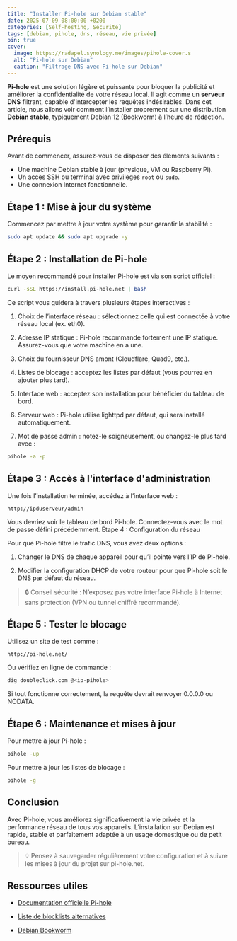 ```yaml
---
title: "Installer Pi-hole sur Debian stable"
date: 2025-07-09 08:00:00 +0200
categories: [Self-hosting, Sécurité]
tags: [debian, pihole, dns, réseau, vie privée]
pin: true
cover:
  image: https://radapel.synology.me/images/pihole-cover.s
  alt: "Pi-hole sur Debian"
  caption: "Filtrage DNS avec Pi-hole sur Debian"
---
```


**Pi-hole** est une solution légère et puissante pour bloquer la publicité et améliorer la confidentialité de votre réseau local. Il agit comme un **serveur DNS** filtrant, capable d'intercepter les requêtes indésirables. Dans cet article, nous allons voir comment l’installer proprement sur une distribution **Debian stable**, typiquement Debian 12 (Bookworm) à l’heure de rédaction.

## Prérequis

Avant de commencer, assurez-vous de disposer des éléments suivants :

- Une machine Debian stable à jour (physique, VM ou Raspberry Pi).
- Un accès SSH ou terminal avec privilèges `root` ou `sudo`.
- Une connexion Internet fonctionnelle.

## Étape 1 : Mise à jour du système

Commencez par mettre à jour votre système pour garantir la stabilité :

```bash
sudo apt update && sudo apt upgrade -y
```

## Étape 2 : Installation de Pi-hole

Le moyen recommandé pour installer Pi-hole est via son script officiel :

```bash
curl -sSL https://install.pi-hole.net | bash
```

Ce script vous guidera à travers plusieurs étapes interactives :

  1. Choix de l’interface réseau : sélectionnez celle qui est connectée à votre réseau local (ex. eth0).

  2. Adresse IP statique : Pi-hole recommande fortement une IP statique. Assurez-vous que votre machine en a une.

  3. Choix du fournisseur DNS amont (Cloudflare, Quad9, etc.).

  4. Listes de blocage : acceptez les listes par défaut (vous pourrez en ajouter plus tard).

  5. Interface web : acceptez son installation pour bénéficier du tableau de bord.

  6. Serveur web : Pi-hole utilise lighttpd par défaut, qui sera installé automatiquement.

  7. Mot de passe admin : notez-le soigneusement, ou changez-le plus tard avec :
  
  ```bash
  pihole -a -p
  ```

## Étape 3 : Accès à l'interface d'administration

Une fois l’installation terminée, accédez à l’interface web :

```arduino
http://ipduserveur/admin
```

Vous devriez voir le tableau de bord Pi-hole. Connectez-vous avec le mot de passe défini précédemment.
Étape 4 : Configuration du réseau

Pour que Pi-hole filtre le trafic DNS, vous avez deux options :

  1. Changer le DNS de chaque appareil pour qu’il pointe vers l’IP de Pi-hole.

  2. Modifier la configuration DHCP de votre routeur pour que Pi-hole soit le DNS par défaut du réseau.

> 🔒 Conseil sécurité : N’exposez pas votre interface Pi-hole à Internet sans protection (VPN ou tunnel chiffré recommandé).

## Étape 5 : Tester le blocage

Utilisez un site de test comme :

```arduino
http://pi-hole.net/
```

Ou vérifiez en ligne de commande :

```bash
dig doubleclick.com @<ip-pihole>
```

Si tout fonctionne correctement, la requête devrait renvoyer 0.0.0.0 ou NODATA.

## Étape 6 : Maintenance et mises à jour

Pour mettre à jour Pi-hole :

```bash
pihole -up
```

Pour mettre à jour les listes de blocage :

```bash
pihole -g
```

## Conclusion

Avec Pi-hole, vous améliorez significativement la vie privée et la performance réseau de tous vos appareils. L’installation sur Debian est rapide, stable et parfaitement adaptée à un usage domestique ou de petit bureau.

> 💡 Pensez à sauvegarder régulièrement votre configuration et à suivre les mises à jour du projet sur pi-hole.net.

## Ressources utiles

- [Documentation officielle Pi-hole](https://docs.pi-hole.net/)

- [Liste de blocklists alternatives](https://firebog.net/)

- [Debian Bookworm](https://www.debian.org/releases/bookworm/)
